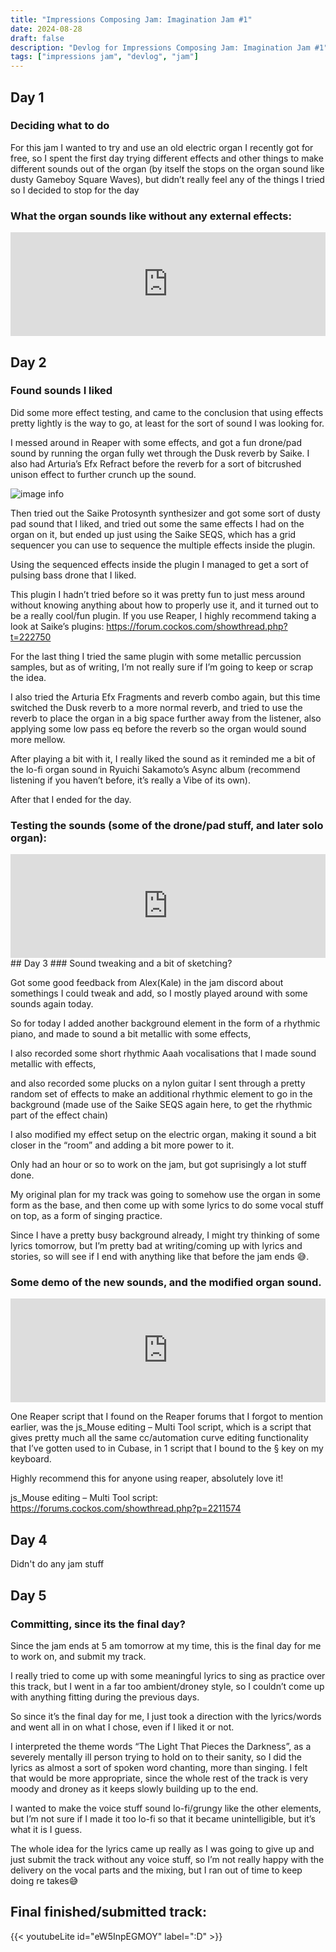 ```yaml
---
title: "Impressions Composing Jam: Imagination Jam #1"
date: 2024-08-28
draft: false
description: "Devlog for Impressions Composing Jam: Imagination Jam #1"
tags: ["impressions jam", "devlog", "jam"]
---
```

## Day 1
### Deciding what to do

For this jam I wanted to try and use an old electric organ I recently got for free, so I spent the first day trying different effects and other things to make different sounds out of the organ (by itself the stops on the organ sound like dusty Gameboy Square Waves), but didn’t really feel any of the things I tried so I decided to stop for the day

### What the organ sounds like without any external effects:
<iframe width="100%" height="166" scrolling="no" frameborder="no" allow="autoplay" src="https://w.soundcloud.com/player/?url=https%3A//api.soundcloud.com/tracks/1892540190%3Fsecret_token%3Ds-LrIANBHkEhs&amp;color=%23ff5500&amp;auto_play=false&amp;hide_related=false&amp;show_comments=true&amp;show_user=true&amp;show_reposts=false&amp;show_teaser=true"></iframe>

## Day 2
### Found sounds I liked

Did some more effect testing, and came to the conclusion that using effects pretty lightly is the way to go, at least for the sort of sound I was looking for.

I messed around in Reaper with some effects, and got a fun drone/pad sound by running the organ fully wet through the Dusk reverb by Saike. I also had Arturia’s Efx Refract before the reverb for a sort of bitcrushed unison effect to further crunch up the sound.

![image info](/imprs-imag-1-dusk-verb.webp)

Then tried out the Saike Protosynth synthesizer and got some sort of dusty pad sound that I liked, and tried out some the same effects I had on the organ on it, but ended up just using the Saike SEQS, which has a grid sequencer you can use to sequence the multiple effects inside the plugin.

Using the sequenced effects inside the plugin I managed to get a sort of pulsing bass drone that I liked.

This plugin I hadn’t tried before so it was pretty fun to just mess around without knowing anything about how to properly use it, and it turned out to be a really cool/fun plugin. If you use Reaper, I highly recommend taking a look at Saike’s plugins: https://forum.cockos.com/showthread.php?t=222750

For the last thing I tried the same plugin with some metallic percussion samples, but as of writing, I’m not really sure if I’m going to keep or scrap the idea.

I also tried the Arturia Efx Fragments and reverb combo again, but this time switched the Dusk reverb to a more normal reverb, and tried to use the reverb to place the organ in a big space further away from the listener, also applying some low pass eq before the reverb so the organ would sound more mellow.

After playing a bit with it, I really liked the sound as it reminded me a bit of the lo-fi organ sound in Ryuichi Sakamoto’s Async album (recommend listening if you haven’t before, it’s really a Vibe of its own).

After that I ended for the day.

### Testing the sounds (some of the drone/pad stuff, and later solo organ):
<iframe width="100%" height="166" scrolling="no" frameborder="no" allow="autoplay" src="https://w.soundcloud.com/player/?url=https%3A//api.soundcloud.com/tracks/1892566305%3Fsecret_token%3Ds-7bDpsUa2Syu&amp;color=%23ff5500&amp;auto_play=false&amp;hide_related=false&amp;show_comments=true&amp;show_user=true&amp;show_reposts=false&amp;show_teaser=true"></iframe>
## Day 3
### Sound tweaking and a bit of sketching?

Got some good feedback from Alex(Kale) in the jam discord about somethings I could tweak and add, so I mostly played around with some sounds again today.

So for today I added another background element in the form of a rhythmic piano, and made to sound a bit metallic with some effects,

I also recorded some short rhythmic Aaah vocalisations that I made sound metallic with effects,

and also recorded some plucks on a nylon guitar I sent through a pretty random set of effects to make an additional rhythmic element to go in the background (made use of the Saike SEQS again here, to get the rhythmic part of the effect chain)

I also modified my effect setup on the electric organ, making it sound a bit closer in the “room” and adding a bit more power to it.

Only had an hour or so to work on the jam, but got suprisingly a lot stuff done.

My original plan for my track was going to somehow use the organ in some form as the base, and then come up with some lyrics to do some vocal stuff on top, as a form of singing practice.

Since I have a pretty busy background already, I might try thinking of some lyrics tomorrow, but I’m pretty bad at writing/coming up with lyrics and stories, so will see if I end with anything like that before the jam ends 😅.

### Some demo of the new sounds, and the modified organ sound.
<iframe width="100%" height="166" scrolling="no" frameborder="no" allow="autoplay" src="https://w.soundcloud.com/player/?url=https%3A//api.soundcloud.com/tracks/1892540190%3Fsecret_token%3Ds-LrIANBHkEhs&amp;color=%23ff5500&amp;auto_play=false&amp;hide_related=false&amp;show_comments=true&amp;show_user=true&amp;show_reposts=false&amp;show_teaser=true"></iframe>

One Reaper script that I found on the Reaper forums that I forgot to mention earlier, was the js_Mouse editing – Multi Tool script, which is a script that gives pretty much all the same cc/automation curve editing functionality that I’ve gotten used to in Cubase, in 1 script that I bound to the § key on my keyboard.

Highly recommend this for anyone using reaper, absolutely love it!

js_Mouse editing – Multi Tool script: https://forums.cockos.com/showthread.php?p=2211574

## Day 4
Didn't do any jam stuff
## Day 5
### Committing, since its the final day?
Since the jam ends at 5 am tomorrow at my time, this is the final day for me to work on, and submit my track.

I really tried to come up with some meaningful lyrics to sing as practice over this track, but I went in a far too ambient/droney style, so I couldn’t come up with anything fitting during the previous days.

So since it’s the final day for me, I just took a direction with the lyrics/words and went all in on what I chose, even if I liked it or not.

I interpreted the theme words “The Light That Pieces the Darkness”, as a severely mentally ill person trying to hold on to their sanity, so I did the lyrics as almost a sort of spoken word chanting, more than singing. I felt that would be more appropriate, since the whole rest of the track is very moody and droney as it keeps slowly building up to the end.

I wanted to make the voice stuff sound lo-fi/grungy like the other elements, but I’m not sure if I made it too lo-fi so that it became unintelligible, but it’s what it is I guess.

The whole idea for the lyrics came up really as I was going to give up and just submit the track without any voice stuff, so I’m not really happy with the delivery on the vocal parts and the mixing, but I ran out of time to keep doing re takes😅
## Final finished/submitted track:
{{< youtubeLite id="eW5InpEGMOY" label=":D" >}}